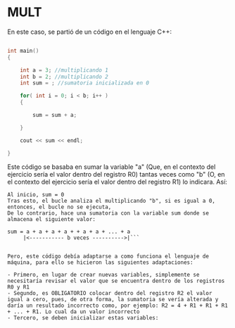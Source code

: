 # MULT
En este caso, se partió de un código en el lenguaje C++:
```C++

int main()
{

    int a = 3; //multiplicando 1
    int b = 2; //multiplicando 2
    int sum = ; //sumatoria inicializada en 0

    for( int i = 0; i < b; i++ )
    {

        sum = sum + a;

    }

    cout << sum << endl;

}
```
Este código se basaba en sumar la variable "a" (Que, en el contexto del ejercicio sería el valor dentro del registro R0) tantas veces como "b" (O, en el contexto del ejercicio sería el valor dentro del registro R1) lo indicara. Así:

```multiplicación a * b 
Al inicio, sum = 0 
Tras esto, el bucle analiza el multiplicando "b", si es igual a 0, entonces, el bucle no se ejecuta, 
De lo contrario, hace una sumatoria con la variable sum donde se almacena el siguiente valor: 

sum = a + a + a + a + + a + a + ... + a 
     |<----------- b veces ---------->|```


Pero, este código debía adaptarse a como funciona el lenguaje de máquina, para ello se hicieron las siguientes adaptaciones:

- Primero, en lugar de crear nuevas variables, simplemente se necesitaría revisar el valor que se encuentra dentro de los registros R0 y R1
- Segundo, es OBLIGATORIO colocar dentro del registro R2 el valor igual a cero, pues, de otra forma, la sumatoria se vería alterada y daría un resultado incorrecto como, por ejemplo: R2 = 4 + R1 + R1 + R1 + ... + R1. Lo cual da un valor incorrecto
- Tercero, se deben inicializar estas variables:
